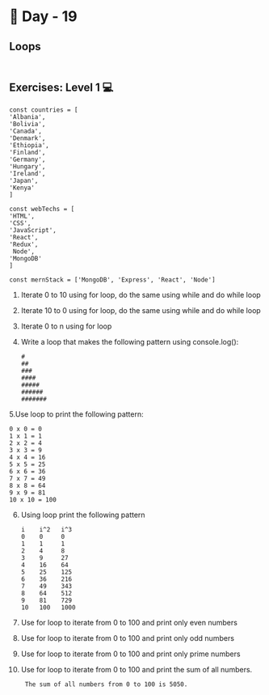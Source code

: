 # 🔖 Day - 19

##   Loops<br><br>

## Exercises: Level 1 💻

    const countries = [
    'Albania',
    'Bolivia',
    'Canada',
    'Denmark',
    'Ethiopia',
    'Finland',
    'Germany',
    'Hungary',
    'Ireland',
    'Japan',
    'Kenya'
    ]

    const webTechs = [
    'HTML',
    'CSS',
    'JavaScript',
    'React',
    'Redux',
     Node',
    'MongoDB'
    ]

    const mernStack = ['MongoDB', 'Express', 'React', 'Node']


1. Iterate 0 to 10 using for loop, do the same using while and do while loop

2. Iterate 10 to 0 using for loop, do the same using while and do while loop

3. Iterate 0 to n using for loop

4. Write a loop that makes the following pattern using console.log():

       #
       ##
       ###
       ####
       #####
       ######
       #######
   
 5.Use loop to print the following pattern:

    0 x 0 = 0
    1 x 1 = 1
    2 x 2 = 4
    3 x 3 = 9
    4 x 4 = 16
    5 x 5 = 25
    6 x 6 = 36
    7 x 7 = 49
    8 x 8 = 64
    9 x 9 = 81
    10 x 10 = 100

 6. Using loop print the following pattern
 
        i    i^2   i^3
        0    0     0
        1    1     1
        2    4     8
        3    9     27
        4    16    64
        5    25    125
        6    36    216
        7    49    343
        8    64    512
        9    81    729
        10   100   1000

7. Use for loop to iterate from 0 to 100 and print only even numbers

8. Use for loop to iterate from 0 to 100 and print only odd numbers

9. Use for loop to iterate from 0 to 100 and print only prime numbers

10. Use for loop to iterate from 0 to 100 and print the sum of all numbers.

         The sum of all numbers from 0 to 100 is 5050.

